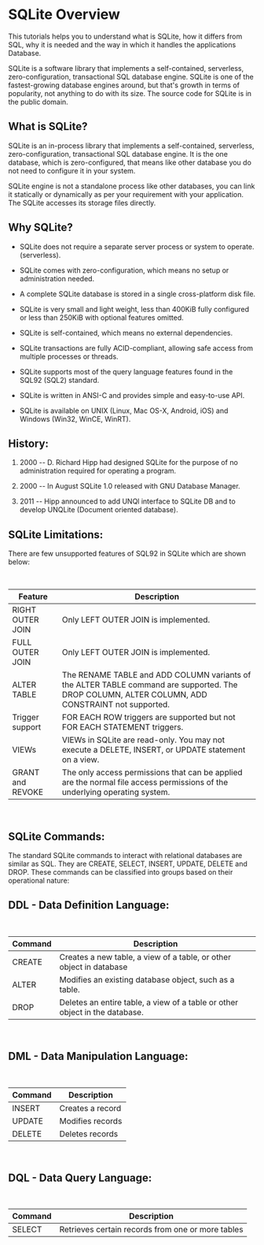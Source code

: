 **SQLite Overview**
===================

This tutorials helps you to understand what is SQLite, how it differs from SQL,
why it is needed and the way in which it handles the applications Database.

SQLite is a software library that implements a self-contained, serverless,
zero-configuration, transactional SQL database engine. SQLite is one of the
fastest-growing database engines around, but that's growth in terms of
popularity, not anything to do with its size. The source code for SQLite is in
the public domain.

**What is SQLite?**
-------------------

SQLite is an in-process library that implements a self-contained, serverless,
zero-configuration, transactional SQL database engine. It is the one database,
which is zero-configured, that means like other database you do not need to
configure it in your system.

SQLite engine is not a standalone process like other databases, you can link it
statically or dynamically as per your requirement with your application. The
SQLite accesses its storage files directly.

**Why SQLite?**
---------------

-   SQLite does not require a separate server process or system to
    operate.(serverless).

-   SQLite comes with zero-configuration, which means no setup or administration
    needed.

-   A complete SQLite database is stored in a single cross-platform disk file.

-   SQLite is very small and light weight, less than 400KiB fully configured or
    less than 250KiB with optional features omitted.

-   SQLite is self-contained, which means no external dependencies.

-   SQLite transactions are fully ACID-compliant, allowing safe access from
    multiple processes or threads.

-   SQLite supports most of the query language features found in the SQL92
    (SQL2) standard.

-   SQLite is written in ANSI-C and provides simple and easy-to-use API.

-   SQLite is available on UNIX (Linux, Mac OS-X, Android, iOS) and Windows
    (Win32, WinCE, WinRT).

**History:**
------------

1.  2000 -- D. Richard Hipp had designed SQLite for the purpose of no
    administration required for operating a program.

2.  2000 -- In August SQLite 1.0 released with GNU Database Manager.

3.  2011 -- Hipp announced to add UNQl interface to SQLite DB and to develop
    UNQLite (Document oriented database).

**SQLite Limitations:**
-----------------------

There are few unsupported features of SQL92 in SQLite which are shown below:

 

| **Feature**      | **Description**                                                                                                                                 |
|------------------|-------------------------------------------------------------------------------------------------------------------------------------------------|
| RIGHT OUTER JOIN | Only LEFT OUTER JOIN is implemented.                                                                                                            |
| FULL OUTER JOIN  | Only LEFT OUTER JOIN is implemented.                                                                                                            |
| ALTER TABLE      | The RENAME TABLE and ADD COLUMN variants of the ALTER TABLE command are supported. The DROP COLUMN, ALTER COLUMN, ADD CONSTRAINT not supported. |
| Trigger support  | FOR EACH ROW triggers are supported but not FOR EACH STATEMENT triggers.                                                                        |
| VIEWs            | VIEWs in SQLite are read-only. You may not execute a DELETE, INSERT, or UPDATE statement on a view.                                             |
| GRANT and REVOKE | The only access permissions that can be applied are the normal file access permissions of the underlying operating system.                      |

 

**SQLite Commands:**
--------------------

The standard SQLite commands to interact with relational databases are similar
as SQL. They are CREATE, SELECT, INSERT, UPDATE, DELETE and DROP. These commands
can be classified into groups based on their operational nature:

**DDL - Data Definition Language:**
-----------------------------------

 

| **Command** | **Description**                                                             |
|-------------|-----------------------------------------------------------------------------|
| CREATE      | Creates a new table, a view of a table, or other object in database         |
| ALTER       | Modifies an existing database object, such as a table.                      |
| DROP        | Deletes an entire table, a view of a table or other object in the database. |

 

**DML - Data Manipulation Language:**
-------------------------------------

 

| **Command** | **Description**  |
|-------------|------------------|
| INSERT      | Creates a record |
| UPDATE      | Modifies records |
| DELETE      | Deletes records  |

 

**DQL - Data Query Language:**
------------------------------

 

| **Command** | **Description**                                   |
|-------------|---------------------------------------------------|
| SELECT      | Retrieves certain records from one or more tables |
